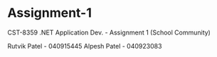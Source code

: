 # Assignment-1
CST-8359 .NET Application Dev. - Assignment 1 (School Community)

Rutvik Patel - 040915445
Alpesh Patel - 040923083
